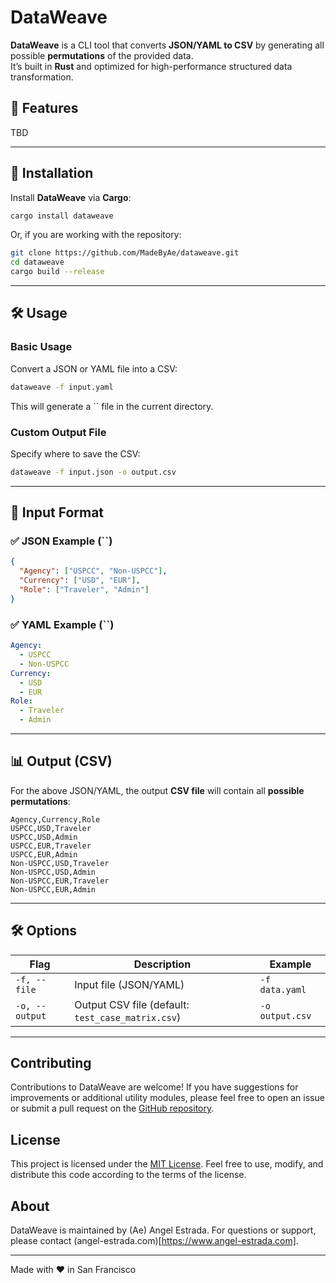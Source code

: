 # DataWeave

**DataWeave** is a CLI tool that converts **JSON/YAML to CSV** by generating all possible **permutations** of the provided data.\
It’s built in **Rust** and optimized for high-performance structured data transformation.

## 🚀 Features

TBD

---

## 📛 Installation

Install **DataWeave** via **Cargo**:

```sh
cargo install dataweave
```

Or, if you are working with the repository:

```sh
git clone https://github.com/MadeByAe/dataweave.git
cd dataweave
cargo build --release
```

---

## 🛠️ Usage

### **Basic Usage**

Convert a JSON or YAML file into a CSV:

```sh
dataweave -f input.yaml
```

This will generate a `` file in the current directory.

### **Custom Output File**

Specify where to save the CSV:

```sh
dataweave -f input.json -o output.csv
```

---

## 📜 Input Format

### ✅ **JSON Example (**``**)**

```json
{
  "Agency": ["USPCC", "Non-USPCC"],
  "Currency": ["USD", "EUR"],
  "Role": ["Traveler", "Admin"]
}
```

### ✅ **YAML Example (**``**)**

```yaml
Agency:
  - USPCC
  - Non-USPCC
Currency:
  - USD
  - EUR
Role:
  - Traveler
  - Admin
```

---

## 📊 Output (CSV)

For the above JSON/YAML, the output **CSV file** will contain all **possible permutations**:

```csv
Agency,Currency,Role
USPCC,USD,Traveler
USPCC,USD,Admin
USPCC,EUR,Traveler
USPCC,EUR,Admin
Non-USPCC,USD,Traveler
Non-USPCC,USD,Admin
Non-USPCC,EUR,Traveler
Non-USPCC,EUR,Admin
```

---

## 🛠️ Options

| Flag           | Description                                       | Example         |
| -------------- | ------------------------------------------------- | --------------- |
| `-f, --file`   | Input file (JSON/YAML)                            | `-f data.yaml`  |
| `-o, --output` | Output CSV file (default: `test_case_matrix.csv`) | `-o output.csv` |

---

## Contributing
Contributions to DataWeave are welcome! If you have suggestions for improvements or additional utility modules, please feel free to open an issue or submit a pull request on the [GitHub repository](https://github.com/MadeByAe/DataWeave).

## License
This project is licensed under the [MIT License](LICENSE.md). Feel free to use, modify, and distribute this code according to the terms of the license.

## About
DataWeave is maintained by (Ae) Angel Estrada. For questions or support, please contact (angel-estrada.com)[https://www.angel-estrada.com].

---

Made with ❤️ in San Francisco
